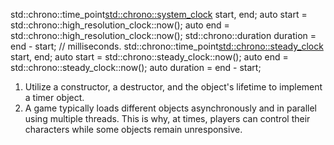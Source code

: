 
   std::chrono::time_point<std::chrono::system_clock> start, end;
   auto start = std::chrono::high_resolution_clock::now();
   auto end = std::chrono::high_resolution_clock::now();
   std::chrono::duration<float> duration = end - start; // milliseconds.
   std::chrono::time_point<std::chrono::steady_clock> start, end;
   auto start = std::chrono::steady_clock::now();
   auto end = std::chrono::steady_clock::now();
   auto duration = end - start;
   1) Utilize a constructor, a destructor, and the object's lifetime to implement a timer object.
   3) A game typically loads different objects asynchronously and in parallel using multiple threads.
   This is why, at times, players can control their characters while some objects remain unresponsive.
